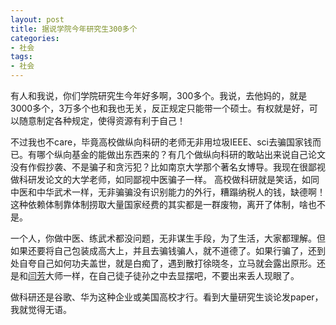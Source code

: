 ```yaml
---
layout: post
title: 据说学院今年研究生300多个
categories:
- 社会
tags:
- 社会
---
```

<!--more-->

有人和我说，你们学院研究生今年好多啊，300多个。我说，去他妈的，就是3000多个，3万多个也和我也无关，反正规定只能带一个硕士。有权就是好，可以随意制定各种规定，使得资源有利于自己！

不过我也不care，毕竟高校做纵向科研的老师无非用垃圾IEEE、sci去骗国家钱而已。有哪个纵向基金的能做出东西来的？有几个做纵向科研的敢站出来说自己论文没有作假抄袭、不是骗子和贪污犯？比如南京大学那个著名女博导。我现在很鄙视做科研发论文的大学老师，如同鄙视中医骗子一样。 高校做科研就是笑话，如同中医和中华武术一样，无非骗骗没有识别能力的外行，糟蹋纳税人的钱，缺德啊！这种依赖体制靠体制捞取大量国家经费的其实都是一群废物，离开了体制，啥也不是。

一个人，你做中医、练武术都没问题，无非谋生手段，为了生活，大家都理解。但如果还要将自己包装成高大上，并且去骗钱骗人，就不道德了。如果行骗了，还到处自夸自己如何功夫盖世，就是白痴了，遇到散打徐晓冬，立马就会露出原形。还是和[闫芳](https://baike.baidu.com/item/%E9%97%AB%E8%8A%B3/332163)大师一样，在自己徒子徒孙之中去显摆吧，不要出来丢人现眼了。

做科研还是谷歌、华为这种企业或美国高校才行。看到大量研究生谈论发paper，我就觉得无语。

